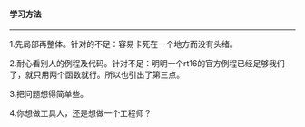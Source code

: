 #### 学习方法

---

1.先局部再整体。针对的不足：容易卡死在一个地方而没有头绪。

2.耐心看别人的例程及代码。针对不足：明明一个rt16的官方例程已经足够我们了，就只用两个函数就行。所以也引出了第三点。

3.把问题想得简单些。

4.你想做工具人，还是想做一个工程师？